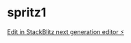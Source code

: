 # spritz1

[Edit in StackBlitz next generation editor ⚡️](https://stackblitz.com/~/github.com/hagopjay/spritz1)